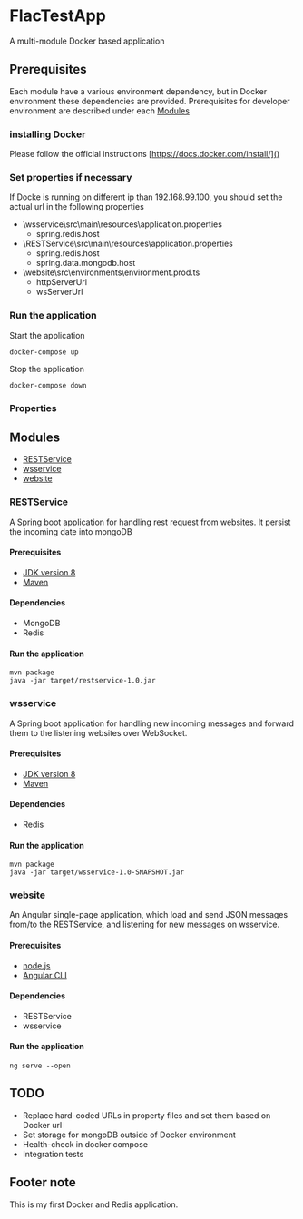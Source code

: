 # FlacTestApp

A multi-module Docker based application

## Prerequisites

Each module have a various environment dependency, but in Docker environment these dependencies are provided. Prerequisites for developer environment are described under each [Modules](#modules)

### installing Docker
Please follow the official instructions [https://docs.docker.com/install/]()

### Set properties if necessary
If Docke is running on different ip than 192.168.99.100, you should set the actual url in the following properties
- \wsservice\src\main\resources\application.properties
  - spring.redis.host
- \RESTService\src\main\resources\application.properties
  - spring.redis.host
  - spring.data.mongodb.host
- \website\src\environments\environment.prod.ts
  - httpServerUrl
  - wsServerUrl

### Run the application
Start the application
```
docker-compose up
```
Stop the application 
```
docker-compose down
```

### Properties

## Modules
- [RESTService](#restservice)
- [wsservice](#wsservice)
- [website](#website)


### RESTService
A Spring boot application for handling rest request from websites. It persist the incoming date into mongoDB

#### Prerequisites
- [JDK version 8](https://www.oracle.com/technetwork/java/javase/downloads/jdk8-downloads-2133151.html)
- [Maven](https://maven.apache.org/index.html)

#### Dependencies
- MongoDB
- Redis

#### Run the application
```
mvn package
java -jar target/restservice-1.0.jar
```


### wsservice
A Spring boot application for handling new incoming messages and forward them to the listening websites over WebSocket.

#### Prerequisites
- [JDK version 8](https://www.oracle.com/technetwork/java/javase/downloads/jdk8-downloads-2133151.html)
- [Maven](https://maven.apache.org/index.html)

#### Dependencies
- Redis

#### Run the application
```
mvn package
java -jar target/wsservice-1.0-SNAPSHOT.jar
```


### website
An Angular single-page application, which load and send JSON messages from/to the RESTService, and listening for new messages on wsservice.

#### Prerequisites
- [node.js](https://nodejs.org/en/)
- [Angular CLI](https://cli.angular.io/)

#### Dependencies
- RESTService
- wsservice

#### Run the application
```
ng serve --open
```

## TODO
- Replace hard-coded URLs in property files and set them based on Docker url
- Set storage for mongoDB outside of Docker environment
- Health-check in docker compose
- Integration tests

## Footer note
This is my first Docker and Redis application.